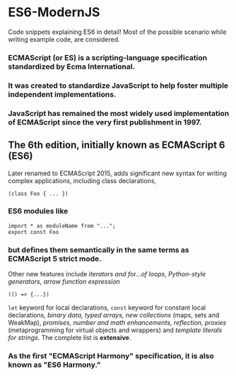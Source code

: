 # ES6-ModernJS
Code snippets explaining ES6 in detail! Most of the possible scenario while writing example code, are considered.

### ECMAScript (or ES) is a scripting-language specification standardized by Ecma International. 
### It was created to standardize JavaScript to help foster multiple independent implementations. 
### JavaScript has remained the most widely used implementation of ECMAScript since the very first publishment in 1997.

## The 6th edition, initially known as ECMAScript 6 (ES6) 
Later renamed to ECMAScript 2015, adds significant new syntax for writing complex applications, including class declarations, 
```
(class Foo { ... })
```
### ES6 modules like 
```
import * as moduleName from "..."; 
export const Foo
```
### but defines them **semantically** in the same terms as ECMAScript 5 strict mode. 

Other new features include *iterators and for...of loops*, *Python-style generators*, *arrow function expression*
```
(() => {...})
```
```let``` keyword for local declarations, ```const``` keyword for constant local declarations, 
*binary data, typed arrays, new collections* (maps, sets and WeakMap), *promises, number and math enhancements, reflection, proxies* (metaprogramming for virtual objects and wrappers) and *template literals for strings*. The complete list is **extensive**.

### **As the first "ECMAScript Harmony" specification, it is also known as "ES6 Harmony."**
